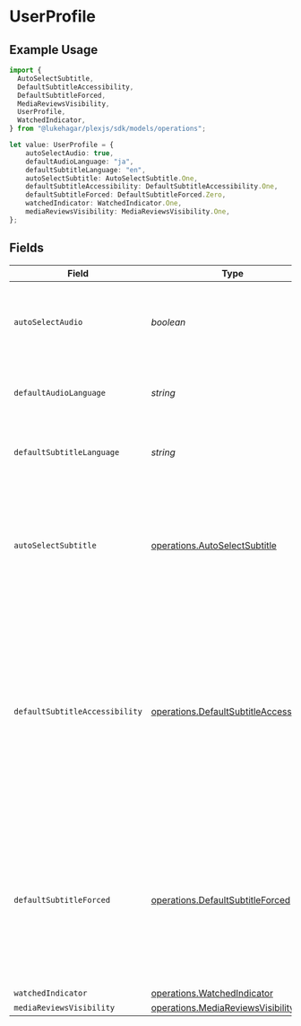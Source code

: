 # UserProfile

## Example Usage

```typescript
import {
  AutoSelectSubtitle,
  DefaultSubtitleAccessibility,
  DefaultSubtitleForced,
  MediaReviewsVisibility,
  UserProfile,
  WatchedIndicator,
} from "@lukehagar/plexjs/sdk/models/operations";

let value: UserProfile = {
    autoSelectAudio: true,
    defaultAudioLanguage: "ja",
    defaultSubtitleLanguage: "en",
    autoSelectSubtitle: AutoSelectSubtitle.One,
    defaultSubtitleAccessibility: DefaultSubtitleAccessibility.One,
    defaultSubtitleForced: DefaultSubtitleForced.Zero,
    watchedIndicator: WatchedIndicator.One,
    mediaReviewsVisibility: MediaReviewsVisibility.One,
};
```

## Fields

| Field                                                                                                                                                                                     | Type                                                                                                                                                                                      | Required                                                                                                                                                                                  | Description                                                                                                                                                                               | Example                                                                                                                                                                                   |
| ----------------------------------------------------------------------------------------------------------------------------------------------------------------------------------------- | ----------------------------------------------------------------------------------------------------------------------------------------------------------------------------------------- | ----------------------------------------------------------------------------------------------------------------------------------------------------------------------------------------- | ----------------------------------------------------------------------------------------------------------------------------------------------------------------------------------------- | ----------------------------------------------------------------------------------------------------------------------------------------------------------------------------------------- |
| `autoSelectAudio`                                                                                                                                                                         | *boolean*                                                                                                                                                                                 | :heavy_minus_sign:                                                                                                                                                                        | If the account has automatically select audio and subtitle tracks enabled                                                                                                                 | true                                                                                                                                                                                      |
| `defaultAudioLanguage`                                                                                                                                                                    | *string*                                                                                                                                                                                  | :heavy_check_mark:                                                                                                                                                                        | The preferred audio language for the account                                                                                                                                              | ja                                                                                                                                                                                        |
| `defaultSubtitleLanguage`                                                                                                                                                                 | *string*                                                                                                                                                                                  | :heavy_check_mark:                                                                                                                                                                        | The preferred subtitle language for the account                                                                                                                                           | en                                                                                                                                                                                        |
| `autoSelectSubtitle`                                                                                                                                                                      | [operations.AutoSelectSubtitle](../../../sdk/models/operations/autoselectsubtitle.md)                                                                                                     | :heavy_minus_sign:                                                                                                                                                                        | The auto-select subtitle mode (0 = Manually selected, 1 = Shown with foreign audio, 2 = Always enabled)                                                                                   | 1                                                                                                                                                                                         |
| `defaultSubtitleAccessibility`                                                                                                                                                            | [operations.DefaultSubtitleAccessibility](../../../sdk/models/operations/defaultsubtitleaccessibility.md)                                                                                 | :heavy_minus_sign:                                                                                                                                                                        | The subtitles for the deaf or hard-of-hearing (SDH) searches mode (0 = Prefer non-SDH subtitles, 1 = Prefer SDH subtitles, 2 = Only show SDH subtitles, 3 = Only shown non-SDH subtitles) | 1                                                                                                                                                                                         |
| `defaultSubtitleForced`                                                                                                                                                                   | [operations.DefaultSubtitleForced](../../../sdk/models/operations/defaultsubtitleforced.md)                                                                                               | :heavy_minus_sign:                                                                                                                                                                        | The forced subtitles searches mode (0 = Prefer non-forced subtitles, 1 = Prefer forced subtitles, 2 = Only show forced subtitles, 3 = Only show non-forced subtitles)                     | 0                                                                                                                                                                                         |
| `watchedIndicator`                                                                                                                                                                        | [operations.WatchedIndicator](../../../sdk/models/operations/watchedindicator.md)                                                                                                         | :heavy_minus_sign:                                                                                                                                                                        | N/A                                                                                                                                                                                       | 1                                                                                                                                                                                         |
| `mediaReviewsVisibility`                                                                                                                                                                  | [operations.MediaReviewsVisibility](../../../sdk/models/operations/mediareviewsvisibility.md)                                                                                             | :heavy_minus_sign:                                                                                                                                                                        | N/A                                                                                                                                                                                       | 0                                                                                                                                                                                         |